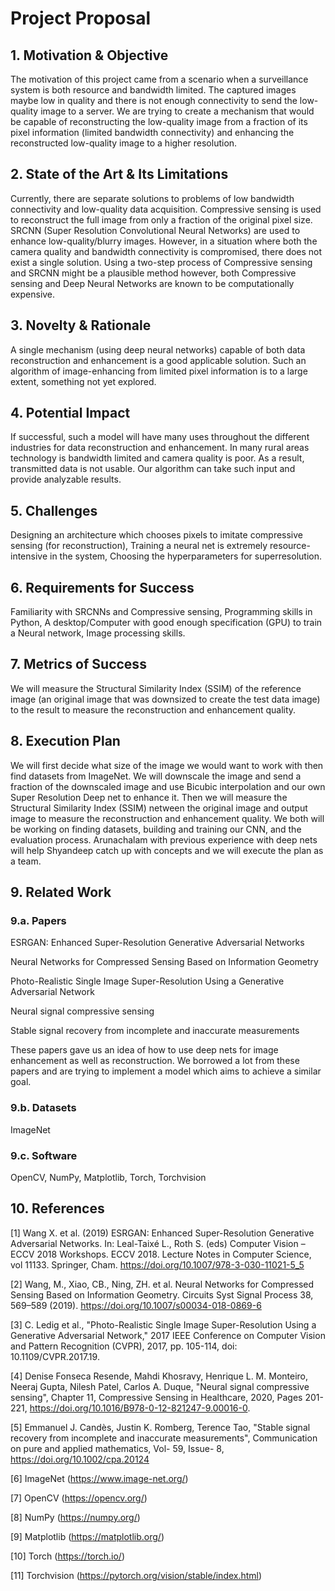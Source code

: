 # Project Proposal

## 1. Motivation & Objective

The motivation of this project came from a scenario when a surveillance system is both resource and bandwidth limited. The captured images maybe low in quality and there is not enough connectivity to send the low-quality image to a server. We are trying to create a mechanism that would be capable of reconstructing the low-quality image from a fraction of its pixel information (limited bandwidth connectivity) and enhancing the reconstructed low-quality image to a higher resolution.

## 2. State of the Art & Its Limitations

Currently, there are separate solutions to problems of low bandwidth connectivity and low-quality data acquisition. Compressive sensing is used to reconstruct the full image from only a fraction of the original pixel size. SRCNN (Super Resolution Convolutional Neural Networks) are used to enhance low-quality/blurry images. However, in a situation where both the camera quality and bandwidth connectivity is compromised, there does not exist a single solution. Using a two-step process of Compressive sensing and SRCNN might be a plausible method however, both Compressive sensing and Deep Neural Networks are known to be computationally expensive. 

## 3. Novelty & Rationale

A single mechanism (using deep neural networks) capable of both data reconstruction and enhancement is a good applicable solution. Such an algorithm of image-enhancing from limited pixel information is to a large extent, something not yet explored.

## 4. Potential Impact

If successful, such a model will have many uses throughout the different industries for data reconstruction and enhancement. In many rural areas technology is bandwidth limited and camera quality is poor. As a result, transmitted data is not usable. Our algorithm can take such input and provide analyzable results.

## 5. Challenges

Designing an architecture which chooses pixels to imitate compressive sensing (for reconstruction), Training a neural net is extremely resource-intensive in the system, Choosing the hyperparameters for superresolution.

## 6. Requirements for Success

Familiarity with SRCNNs and Compressive sensing, Programming skills in Python, A desktop/Computer with good enough specification (GPU) to train a Neural network, Image processing skills.

## 7. Metrics of Success

We will measure the Structural Similarity Index (SSIM) of the reference image (an original image that was downsized to create the test data image) to the result to measure the reconstruction and enhancement quality.

## 8. Execution Plan

We will first decide what size of the image we would want to work with then find datasets from ImageNet. We will downscale the image and send a fraction of the downscaled image and use Bicubic interpolation and our own Super Resolution Deep net to enhance it. Then we will measure the Structural Similarity Index (SSIM) netween the original image and output image to measure the reconstruction and enhancement quality. We both will be working on finding datasets, building and training our CNN, and the evaluation process. Arunachalam with previous experience with deep nets will help Shyandeep catch up with concepts and we will execute the plan as a team.

## 9. Related Work

### 9.a. Papers

ESRGAN: Enhanced Super-Resolution Generative Adversarial Networks

Neural Networks for Compressed Sensing Based on Information Geometry

Photo-Realistic Single Image Super-Resolution Using a Generative Adversarial Network

Neural signal compressive sensing

Stable signal recovery from incomplete and inaccurate measurements

These papers gave us an idea of how to use deep nets for image enhancement as well as reconstruction. We borrowed a lot from these papers and are trying to implement a model which aims to achieve a similar goal.

### 9.b. Datasets

ImageNet

### 9.c. Software

OpenCV, NumPy, Matplotlib, Torch, Torchvision

## 10. References

[1] Wang X. et al. (2019) ESRGAN: Enhanced Super-Resolution Generative Adversarial Networks. In: Leal-Taixé L., Roth S. (eds) Computer Vision – ECCV 2018 Workshops. ECCV 2018. Lecture Notes in Computer Science, vol 11133. Springer, Cham. https://doi.org/10.1007/978-3-030-11021-5_5

[2] Wang, M., Xiao, CB., Ning, ZH. et al. Neural Networks for Compressed Sensing Based on Information Geometry. Circuits Syst Signal Process 38, 569–589 (2019). https://doi.org/10.1007/s00034-018-0869-6

[3] C. Ledig et al., "Photo-Realistic Single Image Super-Resolution Using a Generative Adversarial Network," 2017 IEEE Conference on Computer Vision and Pattern Recognition (CVPR), 2017, pp. 105-114, doi: 10.1109/CVPR.2017.19.

[4] Denise Fonseca Resende, Mahdi Khosravy, Henrique L. M. Monteiro, Neeraj Gupta, Nilesh Patel, Carlos A. Duque, "Neural signal compressive sensing", Chapter 11, Compressive Sensing in Healthcare, 2020, Pages 201-221, https://doi.org/10.1016/B978-0-12-821247-9.00016-0.

[5] Emmanuel J. Candès, Justin K. Romberg, Terence Tao, "Stable signal recovery from incomplete and inaccurate measurements", Communication on pure and applied mathematics, Vol- 59, Issue- 8, https://doi.org/10.1002/cpa.20124

[6] ImageNet (https://www.image-net.org/)

[7] OpenCV (https://opencv.org/)

[8] NumPy (https://numpy.org/)

[9] Matplotlib (https://matplotlib.org/)

[10] Torch (https://torch.io/)

[11] Torchvision (https://pytorch.org/vision/stable/index.html)
